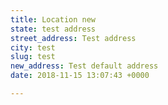 ```yaml
---
title: Location new
state: test address
street_address: Test address
city: test
slug: test
new_address: Test default address
date: 2018-11-15 13:07:43 +0000

---
```


